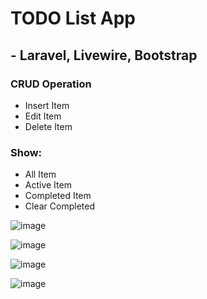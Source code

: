 # TODO List App

## - Laravel, Livewire, Bootstrap
### CRUD Operation
- Insert Item
- Edit Item
- Delete Item
### Show:
- All Item
- Active Item
- Completed Item
- Clear Completed

![image](https://user-images.githubusercontent.com/33843231/108508970-cea69400-72e6-11eb-8be1-fa388679815e.png)

![image](https://user-images.githubusercontent.com/33843231/108509045-ea119f00-72e6-11eb-9aae-0a83bba2b66e.png)

![image](https://user-images.githubusercontent.com/33843231/108508881-b20a5c00-72e6-11eb-833a-017306883f0b.png)

![image](https://user-images.githubusercontent.com/33843231/108509559-9784b280-72e7-11eb-97a6-0230edf5466d.png)

